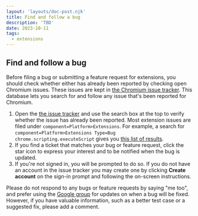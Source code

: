 ```yaml
---
layout: 'layouts/doc-post.njk'
title: Find and follow a bug
description: 'TBD'
date: 2023-10-11
tags:
  - extensions
---
```


## Find and follow a bug

Before filing a bug or submitting a feature request for extensions, you should check whether either has already been reported by checking open Chromium issues. These issues are kept in [the Chromium issue tracker](https://crbug.com). This database lets you search for and follow any issue that's been reported for Chromium.

1.  Open the [the issue tracker](https://crbug.com) and use the search box at the top to verify whether the issue has already been reported. Most extension issues are filed under `component=Platform>Extensions`. For example, a search for `component=Platform>Extensions Type=Bug chrome.scripting.executeScript` gives you [this list of results](https://bugs.chromium.org/p/chromium/issues/list?can=2&q=component%3DPlatform>Extensions+Type%3DBug+chrome.scripting.executeScript).
1.  If you find a ticket that matches your bug or feature request, click the star icon to express your interest and to be notified when the bug is updated.
1.  If you're not signed in, you will be prompted to do so. If you do not have an account in the issue tracker you may create one by clicking **Create account** on the sign-in prompt and following the on-screen instructions.

Please do not respond to any bugs or feature requests by saying "me too", and prefer using the [Google group](https://groups.google.com/a/chromium.org/group/chromium-extensions/topics) for updates on when a bug will be fixed. However, if you have valuable information, such as a better test case or a suggested fix, please add a comment.
